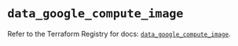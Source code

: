 # `data_google_compute_image`

Refer to the Terraform Registry for docs: [`data_google_compute_image`](https://registry.terraform.io/providers/hashicorp/google/6.17.0/docs/data-sources/compute_image).
